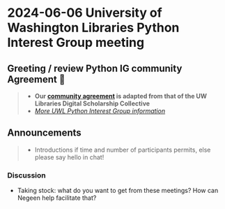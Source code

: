 # 2024-06-06 University of Washington Libraries Python Interest Group meeting

## Greeting / review Python IG community Agreement 🤝
> - **Our [community agreement](https://github.com/uwlib-python-ig/meetings/tree/main#community-agreement) is adapted from that of the UW Libraries Digital Scholarship Collective**  
> - *[More UWL Python Interest Group information](https://github.com/uwlib-python-ig/meetings#get-in-touch-with-the-pig)* 

## Announcements
> - Introductions if time and number of participants permits, else please say hello in chat!

### Discussion
- Taking stock: what do you want to get from these meetings? How can Negeen help facilitate that? 
